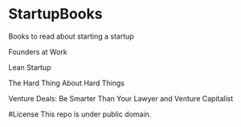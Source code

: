 # StartupBooks
Books to read about starting a startup

Founders at Work 

Lean Startup 

The Hard Thing About Hard Things

Venture Deals: Be Smarter Than Your Lawyer and Venture Capitalist


#License 
This repo is under public domain.
